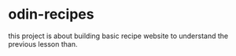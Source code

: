 # odin-recipes
this project is about building basic recipe website to understand the previous lesson than.  